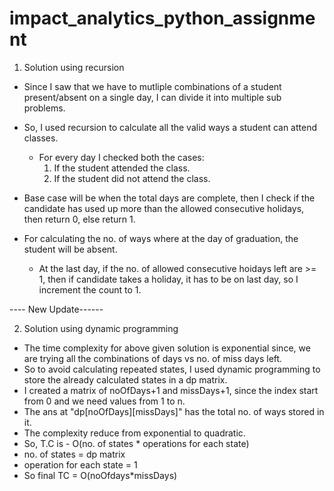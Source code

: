# impact_analytics_python_assignment

1) Solution using recursion
  - Since I saw that we have to mutliple combinations of a student present/absent on a single day, I can divide it into multiple sub problems.
  - So, I used recursion to calculate all the valid ways a student can attend classes.
    - For every day I checked both the cases:
      1. If the student attended the class.
      2. If the student did not attend the class.
  - Base case will be when the total days are complete, then I check if the candidate has used up more than the allowed consecutive holidays, then return 0, else return     1.

  - For calculating the no. of ways where at the day of graduation, the student will be absent.
    - At the last day, if the no. of allowed consecutive hoidays left are >= 1, then if candidate takes a holiday, it has to be on last day, so I increment the count to       1.
 
 ---- New Update------
 
 2) Solution using dynamic programming

  - The time complexity for above given solution is exponential since, we are trying all the combinations of days vs no. of miss days left. 
  - So to avoid calculating repeated states, I used dynamic programming to store the already calculated states in a dp matrix.
  - I created a matrix of noOfDays+1 and missDays+1, since the index start from 0 and we need values from 1 to n.
  - The ans at "dp[noOfDays][missDays]" has the total no. of ways stored in it.
  - The complexity reduce from exponential to quadratic.
  - So, T.C is - O(no. of states * operations for each state)
  - no. of states = dp matrix
  - operation for each state = 1
  - So final TC = O(noOfdays*missDays)
